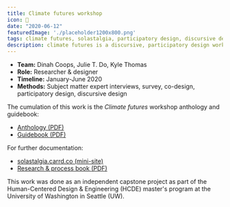 ```yaml
---
title: Climate futures workshop
icon: 🌱
date: "2020-06-12"
featuredImage: './placeholder1200x800.png'
tags: climate futures, solastalgia, participatory design, discursive design, climate, environmentalism
description: climate futures is a discursive, participatory design workshop intended to provide an accessible, creative, and fun way of exploring different worldviews in the context of climate change.
---
```



<!-- # Overview -->

- **Team:** Dinah Coops, Julie T. Do, Kyle Thomas
- **Role:** Researcher & designer
- **Timeline:** January-June 2020
- **Methods:** Subject matter expert interviews, survey, co-design, participatory design, discursive design

The cumulation of this work is the <i>Climate futures</i> workshop anthology and guidebook:

- [Anthology (PDF)](https://drive.google.com/file/d/1Vm3pgQHQu3UZE1IOzMSL-dRlPQakFN_w/view)
- [Guidebook (PDF)](https://drive.google.com/file/d/1bCUWXjIIckDNC_FDSW8Dt-VCedvFiMwg/view)

For further documentation:

- [solastalgia.carrd.co (mini-site)](https://solastalgia.carrd.co/)
- [Research & process book (PDF)](https://drive.google.com/open?id=1_9B6aQFjQITjOhz4oBtUv8L-ChwxBC5-)

This work was done as an independent capstone project as part of the Human-Centered Design & Engineering (HCDE) master's program at the University of Washington in Seattle (UW).
